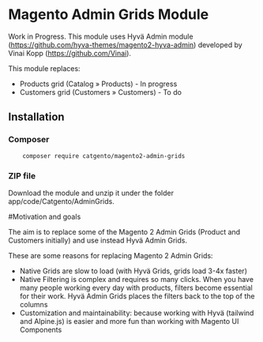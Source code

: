 # Magento Admin Grids Module

Work in Progress.
This module uses Hyvä Admin module (https://github.com/hyva-themes/magento2-hyva-admin) developed by Vinai Kopp (https://github.com/Vinai).

This module replaces:
* Products grid (Catalog » Products) - In progress
* Customers grid (Customers » Customers) - To do

## Installation
### Composer
```
    composer require catgento/magento2-admin-grids
```
### ZIP file
Download the module and unzip it under the folder app/code/Catgento/AdminGrids.

#Motivation and goals

The aim is to replace some of the Magento 2 Admin Grids (Product and Customers initially) and use instead Hyvä Admin Grids.

These are some reasons for replacing Magento 2 Admin Grids:
* Native Grids are slow to load (with Hyvä Grids, grids load 3-4x faster)
* Native Filtering is complex and requires so many clicks. When you have many people working every day with products, filters become
essential for their work. Hyvä Admin Grids places the filters back to the top of the columns
* Customization and maintainability: because working with Hyvä (tailwind and Alpine.js) is easier and more fun than working with Magento UI Components
